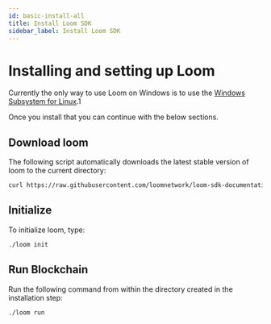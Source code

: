 ```yaml
---
id: basic-install-all
title: Install Loom SDK
sidebar_label: Install Loom SDK
---
```


# Installing and setting up Loom

Currently the only way to use Loom on Windows is to use the   [Windows Subsystem for Linux](https://docs.microsoft.com/en-us/windows/wsl/install-win10).1

Once you install that you can continue with the below sections.

## Download loom

The following script automatically downloads the latest stable version of loom to the current directory:

```bash
curl https://raw.githubusercontent.com/loomnetwork/loom-sdk-documentation/master/scripts/get_loom.sh | sh
```

## Initialize

To initialize loom, type:

```bash
./loom init
```

## Run Blockchain

Run the following command from within the directory created in the installation step:

```bash
./loom run
```
